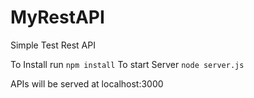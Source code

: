 # MyRestAPI
Simple Test Rest API

To Install run `npm install`
To start Server `node server.js`

APIs will be served at localhost:3000
